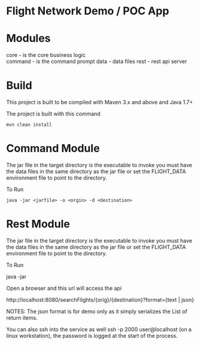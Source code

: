 Flight Network Demo / POC App
============================

Modules
=======
core - is the core business logic <br/>
command - is the command prompt
data - data files
rest - rest api server

Build
=====
This project is built to be compiled with Maven 3.x and above and Java 1.7+

The project is built with this command
    
    mvn clean install
    
Command Module
==============
The jar file in the target directory is the executable to invoke you must have the data files in the same directory as the jar file or set the FLIGHT_DATA environment file to point to the directory.

To Run
  
  	java -jar <jarfile> -o <orgin> -d <destination>
  	
Rest Module
===========
The jar file in the target directory is the executable to invoke you must have the data files in the same directory as the jar file or set the FLIGHT_DATA environment file to point to the directory.

To Run 
   
   java -jar <jarfile> 

Open a browser and this url will access the api

http://localhost:8080/searchFlights/{orig}/{destination}?format={text | json}

NOTES: The json format is for demo only as it simply serializes the List of return items.

You can also ssh into the service as well ssh -p 2000 user@localhost (on a linux workstation), the password is logged at the start of the process.
 
